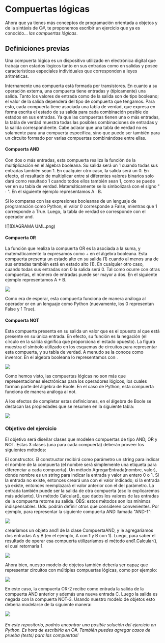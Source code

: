 # Compuertas lógicas

Ahora que ya tienes más conceptos de programación orientada a objetos y de la sintáxis de C#, te proponemos escribir un ejercicio que ya es conocido... *las compuertas lógicas*.

## Definiciones previas

Una compuerta lógica es un dispositivo utilizado en electrónica digital que trabaja con estados lógicos tanto en sus entradas como en salidas y posee características especiales individuales que corresponden a leyes aritméticas.

Internamente una compuerta está formada por transistores. En cuanto a su operación externa, una compuerta tiene entradas y (típicamente) una salida. Tanto los valores de entrada como de la salida son de tipo booleano; el valor de la salida dependerá del tipo de compuerta que tengamos. Para esto, cada compuerta tiene asociada una tabla de verdad, que expresa en forma escrita el estado de su salida para cada combinación posible de estados en sus entradas. Ya que las compuertas tienen una o más entradas, la tabla de verdad muestra todas las posibles combinaciones de entradas y la salida correspondiente. Cabe aclarar que una tabla de verdad no es solamente para una compuerta específica, sino que puede ser también para un circuito formado por varias compuertas combinándose entre ellas.


#### Compuerta AND
Con dos o más entradas, esta compuerta realiza la función de la multiplicación en el álgebra booleana. Su salida será un 1 cuando todas sus entradas también sean 1. En cualquier otro caso, la salida será un 0. En efecto, el resultado de multiplicar entre si diferentes valores binarios solo dará como resultado 1 cuando todos ellos también sean 1, como se puede ver en su tabla de verdad. Matemáticamente se lo simbolizará con el signo " ∙ ". En el siguiente ejemplo representamos A ∙ B.


Si lo comparas con las expresiones booleanas de un lenguaje de programación como Python, el valor 0 corresponde a False, mientras que 1 corresponde a True. Luego, la tabla de verdad se corresponde con el operador and. 

![](DIAGRAMA UML.png)


#### Compuerta OR
La función que realiza la compuerta OR es la asociada a la suma, y matemáticamente la expresamos como + en el álgebra booleana. Esta compuerta presenta un estado alto en su salida (1) cuando al menos una de sus entradas también está en estado alto (1). En cualquier otro caso, cuando todas sus entradas son 0 la salida será 0. Tal como ocurre con otras compuertas, el número de entradas puede ser mayor a dos. En el siguiente ejemplo representamos A + B.


![](./assets/or.png)


Como era de esperar, esta compuerta funciona de manera análoga al operador or en un lenguaje como Python (nuevamente, los 0 representan False y 1 True).

#### Compuerta NOT
Esta compuerta presenta en su salida un valor que es el opuesto al que está presente en su única entrada. En efecto, su función es la negación (el círculo en la salida significa que proporciona el estado opuesto). La figura muestra el símbolo utilizado en los esquemas de circuitos para representar esta compuerta, y su tabla de verdad. A menudo se la conoce como inversor. En el algebra booleana lo representamos con .

![](./assets/not.png)


Como hemos visto, las compuertas lógicas no son más que representaciones electrónicas para los operadores lógicos, los cuales forman parte del álgebra de Boole. En el caso de Python, esta compuerta funciona de manera análoga al not.


A los efectos de completar estas definiciones, en el álgebra de Boole se destacan las propiedades que se resumen en la siguiente tabla:

![](./assets/props.png)

### Objetivo del ejercicio
El objetivo será diseñar clases que modelen compuertas de tipo AND, OR y NOT. Estas 3 clases (una para cada compuerta) deberán proveer los siguientes métodos:

El constructor. El constructor recibirá como parámetro un string para indicar el nombre de la compuerta (el nombre será simplemente una etiqueta para diferenciar a cada compuerta).
Un método AgregarEntrada(nombre, valor), donde nombre es un string para indicar la entrada y valor un entero 0 o 1. Si la entrada no existe, entonces creará una con el valor indicado; si la entrada ya existe, entonces reemplazará el valor anterior con el del parámetro. La entrada también puede ser la salida de otra compuerta (eso lo explicaremos más adelante).
Un método Calcular(), que dados los valores de las entradas de la compuerta retorne su salida.
OBS: estos métodos son los mínimos indispensables. Uds. podrán definir otros que consideren convenientes.
Por ejemplo, para representar la siguiente compuerta AND llamada "AND-1":

![](./assets/and-1.png)

crearíamos un objeto and1 de la clase CompuertaAND, y le agregaríamos dos entradas A y B (en el ejemplo, A con 1 y B con 1). Luego, para saber el resultado de operar esa compuerta utilizaríamos el método and1.Calcular(), el cual retornaría 1.


![](./assets/code-and.png)

Ahora bien, nuestro modelo de objetos también debería ser capaz que representar circuitos con múltiples compuertas lógicas, como por ejemplo:

![](./assets/and-or-not.png)

En este caso, la compuerta OR-2 recibe como entrada la salida de la compuerta AND anterior y además una nueva entrada C. Luego la salida es negada con la compuerta NOT-3. Usando nuestro modelo de objetos esto debería modelarse de la siguiente manera:

![](./assets/code-and-or-not.png)

######  En este repositorio, podrás encontrar una posible solución del ejercicio en Python. Es hora de escribirla en C#. También puedes agregar casos de prueba (*tests*) para las compuertas!
